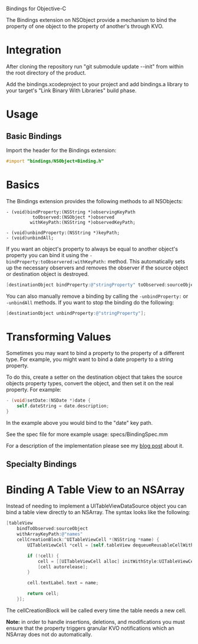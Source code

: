 Bindings for Objective-C

The Bindings extension on NSObject provide a mechanism to bind the
property of one object to the property of another's through KVO.

Integration
===========

After cloning the repository run "git submodule update --init" from within the root directory of the product.

Add the bindings.xcodeproject to your project and add bindings.a library to your target's "Link Binary With Libraries" build phase.

Usage
======

Basic Bindings
--------------

Import the header for the Bindings extension:
```objective-c
#import "bindings/NSObject+Binding.h"
```

# Basics

The Bindings extension provides the following methods to all NSObjects:

    - (void)bindProperty:(NSString *)observingKeyPath
              toObserved:(NSObject *)observed
             withKeyPath:(NSString *)observedKeyPath;

    - (void)unbindProperty:(NSString *)keyPath;
    - (void)unbindAll;

If you want an object's property to always be equal to another object's property you can bind it using the `-bindProperty:toObservered:withKeyPath:` method. This automatically sets up the necessary observers and removes the observer if the source object or destination object is destroyed.
```objective-c
[destinationObject bindProperty:@"stringProperty" toObserved:sourceObject withKeyPath:@"stringProperty"];
```

You can also manually remove a binding by calling the `-unbindProperty:` or `-unbindAll` methods.
If you want to stop the binding do the following:
```objective-c
[destinationObject unbindProperty:@"stringProperty"];
```

# Transforming Values

Sometimes you may want to bind a property to the property of a different type. For example, you might want to bind a date property to a string property.

To do this, create a setter on the destination object that takes the source objects property types, convert the object, and then set it on the real property. For example:

```objective-c
- (void)setDate:(NSDate *)date {
    self.dateString = date.description;
}
```

In the example above you would bind to the "date" key path.

See the spec file for more example usage: specs/BindingSpec.mm

For a description of the implementation please see my [blog post](http://drewag.me/posts/objective-c-bindings?source=github) about it.

Specialty Bindings
------------------

# Binding A Table View to an NSArray

Instead of needing to implement a UITableViewDataSource object you can bind a table view directly to an NSArray. The syntax looks like the following:

```objective-c
[tableView
    bindToObserved:sourceObject
    withArrayKeyPath:@"names"
    cellCreationBlock:^UITableViewCell *(NSString *name) {
        UITableViewCell *cell = [self.tableView dequeueReusableCellWithIdentifier:CellIdentifier];

        if (!cell) {
            cell = [[UITableViewCell alloc] initWithStyle:UITableViewCellStyleDefault reuseIdentifier:CellIdentifier];
            [cell autorelease];
        }

        cell.textLabel.text = name;

        return cell;
    }];
```

The cellCreationBlock will be called every time the table needs a new cell.

**Note:** in order to handle insertions, deletions, and modifications you must ensure that the property triggers granular KVO notifications which an NSArray does not do automatically.
